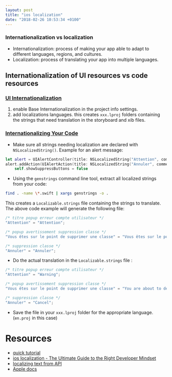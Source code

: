 ```yaml
---
layout: post
title: "ios localization"
date: "2018-02-26 10:53:34 +0100"
---
```


### Internationalization vs localization

- Internationalization: process of making your app able to adapt to different languages, regions, and cultures.
- Localization: process of translating your app into multiple languages.

## Internationalization of UI resources vs code resources

### [UI Internationalization](https://developer.apple.com/library/content/documentation/MacOSX/Conceptual/BPInternational/InternationalizingYourUserInterface/InternationalizingYourUserInterface.html)
1. enable Base Internationalization in the project info settings.
2. add localizations languages. this creates ```xxx.lproj``` folders containing the strings that need translation in the storyboard and xib files.

### [Internationalizing Your Code](https://developer.apple.com/library/content/documentation/MacOSX/Conceptual/BPInternational/InternationalizingYourCode/InternationalizingYourCode.html)

- Make sure all strings needing localization are declared with ```NSLocalizedString()```.
Example for an alert message:
```Swift
let alert = UIAlertController(title: NSLocalizedString("Attention", comment: "titre popup erreur compte utilisateur"), message: NSLocalizedString("Vous êtes sur le point de supprimer une classe", comment: "popup avertissement suppression classe"), preferredStyle: UIAlertControllerStyle.alert)
alert.addAction(UIAlertAction(title: NSLocalizedString("Annuler", comment: "suppression classe"), style: UIAlertActionStyle.default, handler: { (alert: UIAlertAction!) in
    self.showSuppressButtons = false
```

- Using the ```genstrings``` command line tool, extract all localized strings from your code:
```bash
find . -name \*.swift | xargs genstrings -o .
```
This creates a ```Localizable.strings``` file containing the strings to translate. The above code example will generate the following file:

```Swift
/* titre popup erreur compte utilisateur */
"Attention" = "Attention";

/* popup avertissement suppression classe */
"Vous êtes sur le point de supprimer une classe" = "Vous êtes sur le point de supprimer une classe";

/* suppression classe */
"Annuler" = "Annuler";
```
- Do the actual translation in the ```Localizable.strings``` file :

```Swift
/* titre popup erreur compte utilisateur */
"Attention" = "Warning";

/* popup avertissement suppression classe */
"Vous êtes sur le point de supprimer une classe" = "You are about to delete a class account";

/* suppression classe */
"Annuler" = "Cancel";
```
- Save the file in your ```xxx.lproj``` folder for the appropriate language. (```en.proj``` in this case)

# Resources
- [quick tutorial](https://medium.com/lean-localization/ios-localization-tutorial-938231f9f881)
- [ios localization - The Ultimate Guide to the Right Developer Mindset](https://medium.com/best-of-i18n/ios-localization-the-ultimate-guide-to-the-right-developer-mindset-d4749b04b990)
- [localizing text from API](http://alejandromp.com/blog/2017/6/24/loading-translations-dynamically-generating-localized-string-runtime/)
- [Apple docs](https://developer.apple.com/library/content/documentation/MacOSX/Conceptual/BPInternational/Introduction/Introduction.html#//apple_ref/doc/uid/10000171i-CH1-SW1)
